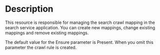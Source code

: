 # Description

This resource is responsible for managing the search crawl mapping in the
search service application. You can create new mappings, change existing mappings
and remove existing mappings.

The default value for the Ensure parameter is Present. When you omit this
parameter the crawl rule is created.
